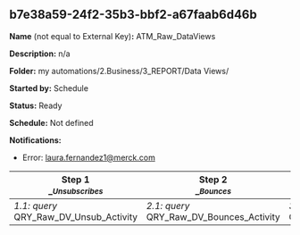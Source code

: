 ## b7e38a59-24f2-35b3-bbf2-a67faab6d46b

**Name** (not equal to External Key)**:** ATM_Raw_DataViews

**Description:** n/a

**Folder:** my automations/2.Business/3_REPORT/Data Views/

**Started by:** Schedule

**Status:** Ready

**Schedule:** Not defined

**Notifications:**

* Error: laura.fernandez1@merck.com

| Step 1<br>_<small>_Unsubscribes</small>_ | Step 2<br>_<small>_Bounces</small>_ | Step 3<br>_<small>_sent</small>_ | Step 4<br>_<small>_opens</small>_ | Step 5<br>_<small>_sendjobs</small>_ | Step 6<br>_<small>_click</small>_ |
| --- | --- | --- | --- | --- | --- |
| _1.1: query_<br>QRY_Raw_DV_Unsub_Activity | _2.1: query_<br>QRY_Raw_DV_Bounces_Activity | _3.1: query_<br>QRY_Raw_DV_Sent_Activity | _4.1: query_<br>QRY_Raw_DV_Opens_Activity | _5.1: query_<br>QRY_Raw_DV_Sendjobs_Activity | _6.1: query_<br>QRY_Raw_DV_Click_Activity |

